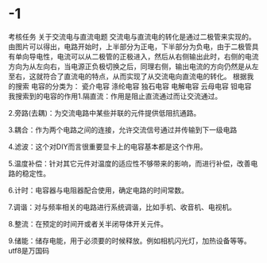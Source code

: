 # -1
考核任务
关于交流电与直流电题
交流电与直流电的转化是通过二极管来实现的。由图片可以得出，电路开始时，上半部分为正电，下半部分为负电，由于二极管具有单向导电性，电流可以从二极管的正极进入，然后从右侧输出此时，右侧的电流方向为从左向右，当电源正负极切换之后，同理右侧，输出电流的方向仍然是从左至右，这就符合了直流电的特点，从而实现了从交流电向直流电的转化。
根据我的搜索
电容的分类为：
瓷介电容 涤纶电容 独石电容 电解电容 云母电容 钽电容
我搜索到的电容的作用1.隔直流：作用是阻止直流通过而让交流通过。

2.旁路(去耦)：为交流电路中某些并联的元件提供低阻抗通路。

3.耦合：作为两个电路之间的连接，允许交流信号通过并传输到下一级电路

4.滤波：这个对DIY而言很重要显卡上的电容基本都是这个作用。

5.温度补偿：针对其它元件对温度的适应性不够带来的影响，而进行补偿，改善电路的稳定性。

6.计时：电容器与电阻器配合使用，确定电路的时间常数。

7.调谐：对与频率相关的电路进行系统调谐，比如手机、收音机、电视机。

8.整流：在预定的时间开或者关半闭导体开关元件。

9.储能：储存电能，用于必须要的时候释放。例如相机闪光灯，加热设备等等。
utf8是万国码 
